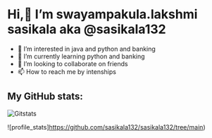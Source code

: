 #  Hi,👋 I’m swayampakula.lakshmi sasikala aka  @sasikala132
- 👀 I’m interested in java and python and banking
- 🌱 I’m currently learning python and banking
- 💞️ I’m looking to collaborate on friends
- 📫 How to reach me by intenships

## My GitHub stats:

![Gitstats](https://github-readme-statsv2-ten.vercel.app/api?username=kasinadh132)

![profile_stats]https://github.com/sasikala132/sasikala132/tree/main)

<!---
 lakshmi sasikala is a ✨ special ✨ repository because its `README.md` (this file) appears on your GitHub profile.
You can click the Preview link to take a look at your changes.
--->
